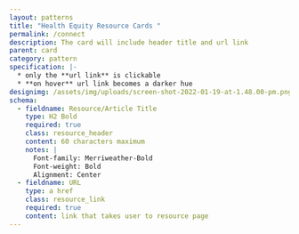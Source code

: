 ```yaml
---
layout: patterns
title: "Health Equity Resource Cards "
permalink: /connect
description: The card will include header title and url link
parent: card
category: pattern
specification: |-
  * only the **url link** is clickable 
  * **on hover** url link becomes a darker hue
designimg: /assets/img/uploads/screen-shot-2022-01-19-at-1.48.00-pm.png
schema:
  - fieldname: Resource/Article Title
    type: H2 Bold
    required: true
    class: resource_header
    content: 60 characters maximum
    notes: |
      Font-family: Merriweather-Bold 
      Font-weight: Bold 
      Alignment: Center
  - fieldname: URL
    type: a href
    class: resource_link
    required: true
    content: link that takes user to resource page
---
```


